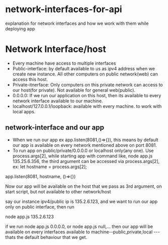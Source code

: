 # network-interfaces-for-api
explanation for network interfaces and how we work with them while deploying app

# Network Interface/host
* Every machine have access to multiple interfaces
* Public-interface: by default available to us as ipv4 address when we create new instance. All other computers on public network(web) can access this host.
* Private-itnerface: Only computers on this private network can access to our host(for private). Not available for general web(public).
* 0.0.0.0: If we run our application on this host, then its available to every network interface available to our machine.
* localhost/127.0.0.1/loopback: available with every machine. to work with local apps.

## network-interface and our app
* When we run our app ex app.listen(8081,()=>{}), this means by default our app is available on every network mentioned above on port 8081.
* To run app on public/private/0.0.0.0 or localhost only(any one). Use process.args[2], while starting app with command like, node app.js 135.25.6.356, the third argument can be accessed via process.args[2],
ex:
let hostname = process.args[2];

app.listen(8081, hostname, ()=>{})

Now our app will be available on the host that we pass as 3rd argument, on start script, but not available to other network/host

say our instance ipv4/public ip is 135.2.6.123, and we want to run our app only on public interface, then run 

node app.js 135.2.6.123

if we run node app.js 0.0.0.0, or node app.js null,... then our app will be available on every interfaces available to machine--public,private,local --- thats the default behaviour that we get.
